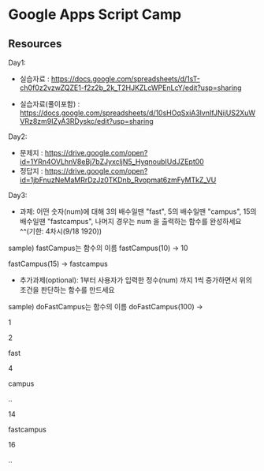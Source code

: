 # Google Apps Script Camp

## Resources

Day1:


- 실습자료 : https://docs.google.com/spreadsheets/d/1sT-ch0f0z2vzwZQZE1-f2z2b_2k_T2HJKZLcWPEnLcY/edit?usp=sharing

- 실습자료(풀이포함) : https://docs.google.com/spreadsheets/d/10sHOqSxiA3lvnIfJNijUS2XuWVRz8zm9IZyA3RDyskc/edit?usp=sharing


Day2:

- 문제지 : https://drive.google.com/open?id=1YRn4OVLhnV8eBj7bZJyxcljN5_HyqnoubIUdJZEpt00
- 정답지 : https://drive.google.com/open?id=1jbFnuzNeMaMRrDzJz0TKDnb_Rvopmat6zmFyMTkZ_VU

Day3:

- 과제: 어떤 숫자(num)에 대해 3의 배수일땐 "fast", 5의 배수일땐 "campus", 15의 배수일땐 "fastcampus", 나머지 경우는 num 을 출력하는 함수를 완성하세요^^(기한: 4차시(9/18 1920))

sample) fastCampus는 함수의 이름
fastCampus(10)
-> 10

fastCampus(15)
-> fastcampus

- 추가과제(optional): 1부터 사용자가 입력한 정수(num) 까지 1씩 증가하면서 위의 조건을 판단하는 함수를 만드세요

sample) doFastCampus는 함수의 이름
doFastCampus(100)
->

1

2

fast

4

campus

..

14

fastcampus

16

..
